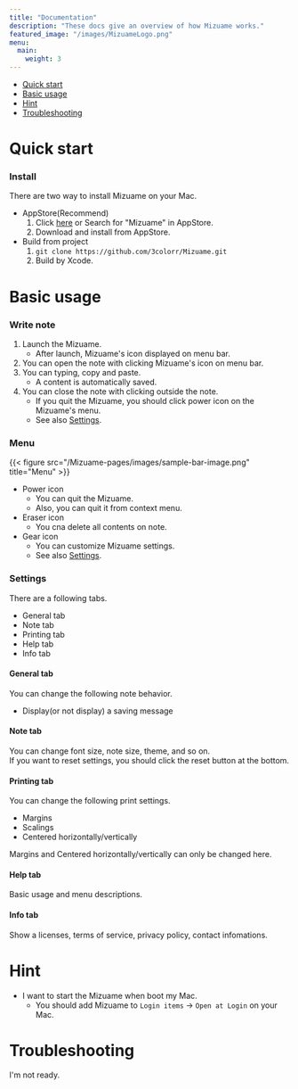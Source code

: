 ```yaml
---
title: "Documentation"
description: "These docs give an overview of how Mizuame works."
featured_image: "/images/MizuameLogo.png"
menu:
  main:
    weight: 3
---
```

- [Quick start](#quick-start)
- [Basic usage](#basic-usage)
- [Hint](#hint)
- [Troubleshooting](#troubleshooting)

# Quick start
### Install
There are two way to install Mizuame on your Mac.  
- AppStore(Recommend)
   1. Click [here](https://apps.apple.com/jp/app/mizuame/id6458394832?mt=12) or Search for "Mizuame" in AppStore.
   1. Download and install from AppStore.
- Build from project
   1. `git clone https://github.com/3colorr/Mizuame.git`
   1. Build by Xcode.

# Basic usage
### Write note
1. Launch the Mizuame.
   - After launch, Mizuame's icon displayed on menu bar.
1. You can open the note with clicking Mizuame's icon on menu bar.
1. You can typing, copy and paste.
   - A content is automatically saved.
1. You can close the note with clicking outside the note.
   - If you quit the Mizuame, you should click power icon on the Mizuame's menu.
   - See also [Settings](#settings).

### Menu
{{< figure src="/Mizuame-pages/images/sample-bar-image.png" title="Menu" >}}
- Power icon
   - You can quit the Mizuame.
   - Also, you can quit it from context menu.
- Eraser icon
   - You cna delete all contents on note.
- Gear icon
   - You can customize Mizuame settings.
   - See also [Settings](#settings).

### Settings
There are a following tabs.
- General tab
- Note tab
- Printing tab
- Help tab
- Info tab

#### General tab
You can change the following note behavior.  
- Display(or not display) a saving message

#### Note tab
You can change font size, note size, theme, and so on.  
If you want to reset settings, you should click the reset button at the bottom.  

#### Printing tab
You can change the following print settings.  
- Margins
- Scalings
- Centered horizontally/vertically

Margins and Centered horizontally/vertically can only be changed here.  

#### Help tab
Basic usage and menu descriptions.

#### Info tab
Show a licenses, terms of service, privacy policy, contact infomations.

# Hint
- I want to start the Mizuame when boot my Mac.
   - You should add Mizuame to `Login items` -> `Open at Login` on your Mac.

# Troubleshooting
I'm not ready.